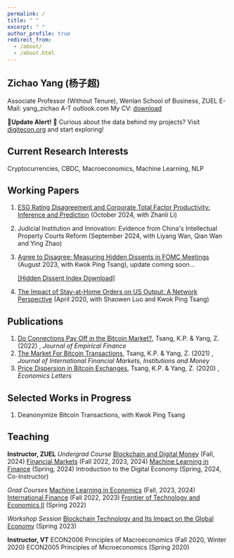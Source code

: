 ```yaml
---
permalink: /
title: " "
excerpt: " "
author_profile: true
redirect_from: 
  - /about/
  - /about.html
---
```

## Zichao Yang (杨子超)
Associate Professor (Without Tenure), Wenlan School of Business, ZUEL
E-Mail: yang_zichao A-T outlook.com
My CV: [download](https://www.dropbox.com/scl/fi/yaiikhg3go95vl1977z9v/ZichaoYang_CV.pdf?rlkey=tlj5dkl142l5la7u2hs99bi3s&dl=0)

🔔**Update Alert!** 🔔 Curious about the data behind my projects? Visit [digitecon.org](https://www.digitecon.org) and start exploring!

## Current Research Interests
Cryptocurrencies, CBDC, Macroeconomics, Machine Learning, NLP

## Working Papers
1. [ESG Rating Disagreement and Corporate Total Factor Productivity: Inference and Prediction](https://ssrn.com/abstract=4936528) (October 2024, with Zhanli Li)

2. Judicial Institution and Innovation: Evidence from China's Intellectual Property Courts Reform (September 2024, with Liyang Wan, Qian Wan and Ying Zhao)

3. [Agree to Disagree: Measuring Hidden Dissents in FOMC Meetings](https://ssrn.com/abstract=4546049) (August 2023, with Kwok Ping Tsang), update coming soon...

   [[Hidden Dissent Index Download]](https://www.digitecon.org/hidden-dissent-index)

4. [The Impact of Stay-at-Home Orders on US Output: A Network Perspective](https://ssrn.com/abstract=3571866) (April 2020, with Shaowen Luo and Kwok Ping Tsang)

## Publications
1. [Do Connections Pay Off in the Bitcoin Market?](https://doi.org/10.1016/j.jempfin.2022.02.001), Tsang, K.P. & Yang, Z. (2022) , *Journal of Empirical Finance*
2. [The Market For Bitcoin Transactions](https://doi.org/10.1016/j.intfin.2021.101282), Tsang, K.P. & Yang, Z. (2021) , *Journal of International Financial Markets, Institutions and Money*
3. [Price Dispersion in Bitcoin Exchanges](https://doi.org/10.1016/j.econlet.2020.109379), Tsang, K.P. & Yang, Z. (2020) , *Economics Letters*

## Selected Works in Progress
1. Deanonymize Bitcoin Transactions, with Kwok Ping Tsang

## Teaching
**Instructor, ZUEL**
*Undergrad Course*
[Blockchain and Digital Money](https://yzc.me/teaching/zuel-blockchain_money) (Fall, 2024)
[Financial Markets](https://yzc.me/teaching/zuel-finmkt) (Fall 2022, 2023, 2024)
[Machine Learning in Finance](https://yzc.me/teaching/zuel-ml_undergrad) (Spring, 2024)
Introduction to the Digital Economy (Spring, 2024, Co-Instructor)

*Grad Courses*
[Machine Learning in Economics](https://yzc.me/teaching/zuel-ml_grad) (Fall, 2023, 2024)
[International Finance](https://yzc.me/teaching/zuel-intfin) (Fall 2022, 2023)
[Frontier of Technology and Economics II](https://yzc.me/teaching/zuel-frontier) (Spring 2022)

*Workshop Session*
[Blockchain Technology and Its Impact on the Global Economy](https://yzc.me/teaching/btc-talk) (Spring 2023)

**Instructor, VT**
ECON2006 Principles of Macroeconomics (Fall 2020, Winter 2020)
ECON2005 Principles of Microeconomics (Spring 2020)
